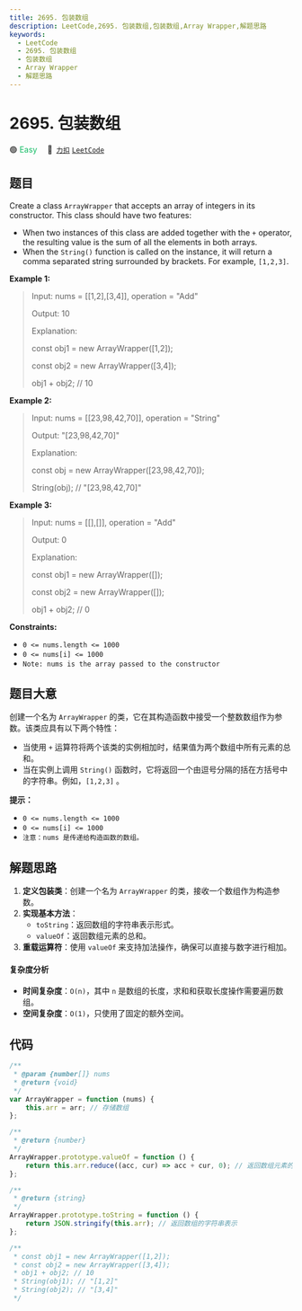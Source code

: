 ```yaml
---
title: 2695. 包装数组
description: LeetCode,2695. 包装数组,包装数组,Array Wrapper,解题思路
keywords:
  - LeetCode
  - 2695. 包装数组
  - 包装数组
  - Array Wrapper
  - 解题思路
---
```


# 2695. 包装数组

🟢 <font color=#15bd66>Easy</font>&emsp; 🔗&ensp;[`力扣`](https://leetcode.cn/problems/array-wrapper) [`LeetCode`](https://leetcode.com/problems/array-wrapper)

## 题目

Create a class `ArrayWrapper` that accepts an array of integers in its
constructor. This class should have two features:

- When two instances of this class are added together with the `+` operator, the resulting value is the sum of all the elements in both arrays.
- When the `String()` function is called on the instance, it will return a comma separated string surrounded by brackets. For example, `[1,2,3]`.

**Example 1:**

> Input: nums = [[1,2],[3,4]], operation = "Add"
>
> Output: 10
>
> Explanation:
>
> const obj1 = new ArrayWrapper([1,2]);
>
> const obj2 = new ArrayWrapper([3,4]);
>
> obj1 + obj2; // 10

**Example 2:**

> Input: nums = [[23,98,42,70]], operation = "String"
>
> Output: "[23,98,42,70]"
>
> Explanation:
>
> const obj = new ArrayWrapper([23,98,42,70]);
>
> String(obj); // "[23,98,42,70]"

**Example 3:**

> Input: nums = [[],[]], operation = "Add"
>
> Output: 0
>
> Explanation:
>
> const obj1 = new ArrayWrapper([]);
>
> const obj2 = new ArrayWrapper([]);
>
> obj1 + obj2; // 0

**Constraints:**

- `0 <= nums.length <= 1000`
- `0 <= nums[i] <= 1000`
- `Note: nums is the array passed to the constructor`

## 题目大意

创建一个名为 `ArrayWrapper` 的类，它在其构造函数中接受一个整数数组作为参数。该类应具有以下两个特性：

- 当使用 `+` 运算符将两个该类的实例相加时，结果值为两个数组中所有元素的总和。
- 当在实例上调用 `String()` 函数时，它将返回一个由逗号分隔的括在方括号中的字符串。例如，`[1,2,3]` 。

**提示：**

- `0 <= nums.length <= 1000`
- `0 <= nums[i] <= 1000`
- `注意：nums 是传递给构造函数的数组。`

## 解题思路

1. **定义包装类**：创建一个名为 `ArrayWrapper` 的类，接收一个数组作为构造参数。
2. **实现基本方法**：
   - `toString`：返回数组的字符串表示形式。
   - `valueOf`：返回数组元素的总和。
3. **重载运算符**：使用 `valueOf` 来支持加法操作，确保可以直接与数字进行相加。

#### 复杂度分析

- **时间复杂度**：`O(n)`，其中 `n` 是数组的长度，求和和获取长度操作需要遍历数组。
- **空间复杂度**：`O(1)`，只使用了固定的额外空间。

## 代码

```javascript
/**
 * @param {number[]} nums
 * @return {void}
 */
var ArrayWrapper = function (nums) {
	this.arr = arr; // 存储数组
};

/**
 * @return {number}
 */
ArrayWrapper.prototype.valueOf = function () {
	return this.arr.reduce((acc, cur) => acc + cur, 0); // 返回数组元素的总和
};

/**
 * @return {string}
 */
ArrayWrapper.prototype.toString = function () {
	return JSON.stringify(this.arr); // 返回数组的字符串表示
};

/**
 * const obj1 = new ArrayWrapper([1,2]);
 * const obj2 = new ArrayWrapper([3,4]);
 * obj1 + obj2; // 10
 * String(obj1); // "[1,2]"
 * String(obj2); // "[3,4]"
 */
```
